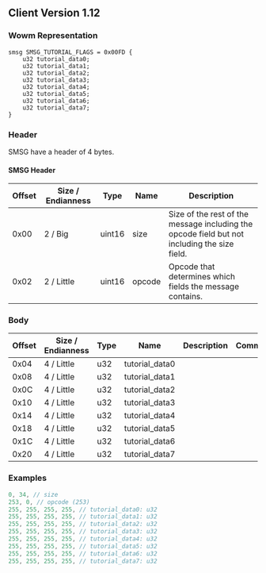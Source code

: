 ## Client Version 1.12

### Wowm Representation
```rust,ignore
smsg SMSG_TUTORIAL_FLAGS = 0x00FD {
    u32 tutorial_data0;
    u32 tutorial_data1;
    u32 tutorial_data2;
    u32 tutorial_data3;
    u32 tutorial_data4;
    u32 tutorial_data5;
    u32 tutorial_data6;
    u32 tutorial_data7;
}
```
### Header
SMSG have a header of 4 bytes.

#### SMSG Header
| Offset | Size / Endianness | Type   | Name   | Description |
| ------ | ----------------- | ------ | ------ | ----------- |
| 0x00   | 2 / Big           | uint16 | size   | Size of the rest of the message including the opcode field but not including the size field.|
| 0x02   | 2 / Little        | uint16 | opcode | Opcode that determines which fields the message contains.|
### Body
| Offset | Size / Endianness | Type | Name | Description | Comment |
| ------ | ----------------- | ---- | ---- | ----------- | ------- |
| 0x04 | 4 / Little | u32 | tutorial_data0 |  |  |
| 0x08 | 4 / Little | u32 | tutorial_data1 |  |  |
| 0x0C | 4 / Little | u32 | tutorial_data2 |  |  |
| 0x10 | 4 / Little | u32 | tutorial_data3 |  |  |
| 0x14 | 4 / Little | u32 | tutorial_data4 |  |  |
| 0x18 | 4 / Little | u32 | tutorial_data5 |  |  |
| 0x1C | 4 / Little | u32 | tutorial_data6 |  |  |
| 0x20 | 4 / Little | u32 | tutorial_data7 |  |  |
### Examples
```c
0, 34, // size
253, 0, // opcode (253)
255, 255, 255, 255, // tutorial_data0: u32
255, 255, 255, 255, // tutorial_data1: u32
255, 255, 255, 255, // tutorial_data2: u32
255, 255, 255, 255, // tutorial_data3: u32
255, 255, 255, 255, // tutorial_data4: u32
255, 255, 255, 255, // tutorial_data5: u32
255, 255, 255, 255, // tutorial_data6: u32
255, 255, 255, 255, // tutorial_data7: u32
```
